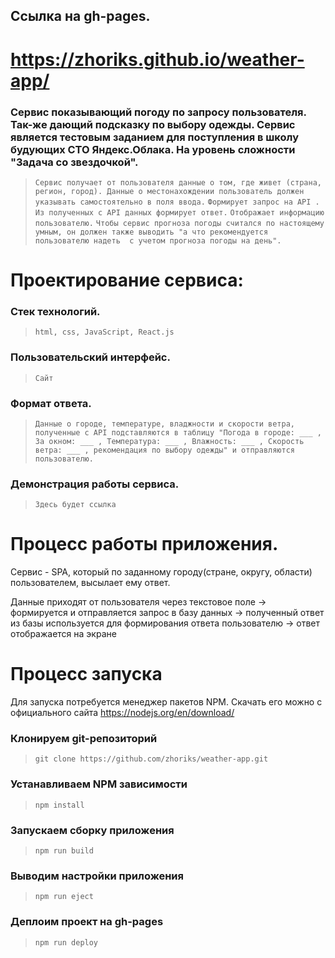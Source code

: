 ## Ссылка на gh-pages.
# https://zhoriks.github.io/weather-app/

### Cервис показывающий погоду по запросу пользователя. Так-же дающий подсказку по выбору одежды. Сервис является тестовым заданием для поступления в школу будующих СТО Яндекс.Облака. На уровень сложности "Задача со звездочкой".

>`Сервис получает от пользователя данные о том, где живет (страна, регион, город). Данные о местонахождении пользователь должен указывать самостоятельно в поля ввода.`
>`Формирует запрос на API .`
>`Из полученных с API данных формирует ответ.`
>`Отображает информацию пользователю.`
>`Чтобы сервис прогноза погоды считался по настоящему умным, он должен также выводить "а что рекомендуется пользователю надеть  с учетом прогноза погоды на день".`

# Проектирование сервиса:
### Стек технологий.
>`html, css, JavaScript, React.js`
### Пользовательский интерфейс.
>`Сайт`
### Формат ответа.
>`Данные о городе, температуре, владжности и скорости ветра, полученные с API подставляются в таблицу "Погода в городе: ___ , За окном: ___ , Температура: ___ , Влажность: ___ , Cкорость ветра: ___ , рекомендация по выбору одежды" и отправляются пользователю.`
### Демонстрация работы сервиса.
>`Здесь будет ссылка`

# Процесс работы приложения.
Сервис - SPA, который по заданному городу(стране, округу, области) пользователем, высылает ему ответ.

Данные приходят от пользователя через текстовое поле
 → формируется и отправляется запрос в базу данных
 → полученный ответ из базы используется для формирования ответа пользователю
 → ответ отображается на экране
 
# Процесс запуска 
Для запуска потребуется менеджер пакетов NPM. Скачать его можно с официального сайта https://nodejs.org/en/download/
### Клонируем git-репозиторий
>`git clone https://github.com/zhoriks/weather-app.git`

### Устанавливаем NPM зависимости 
>`npm install`

### Запускаем сборку приложения
>`npm run build`

### Выводим настройки приложения
>`npm run eject`

### Деплоим проект на gh-pages
>`npm run deploy`
